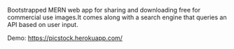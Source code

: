 Bootstrapped MERN web app for sharing and downloading free for commercial use images.It comes along with a search engine that queries an API based on user input.

Demo: https://picstock.herokuapp.com/

